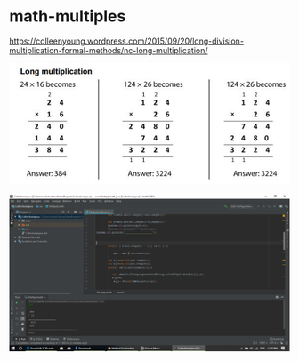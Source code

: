 # math-multiples
https://colleenyoung.wordpress.com/2015/09/20/long-division-multiplication-formal-methods/nc-long-multiplication/




![Image of hello](https://github.com/fireacid/math-multiples/blob/master/nc-long-multiplication.jpg)





![snapshot](https://github.com/fireacid/math-multiples/blob/master/Screenshot%20(154).png)
